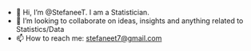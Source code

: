 - 👋 Hi, I’m @StefaneeT.  I am a Statistician.
- 🌱 I’m looking to collaborate on ideas, insights and anything related to Statistics/Data
- 📫 How to reach me: stefaneet7@gmail.com


